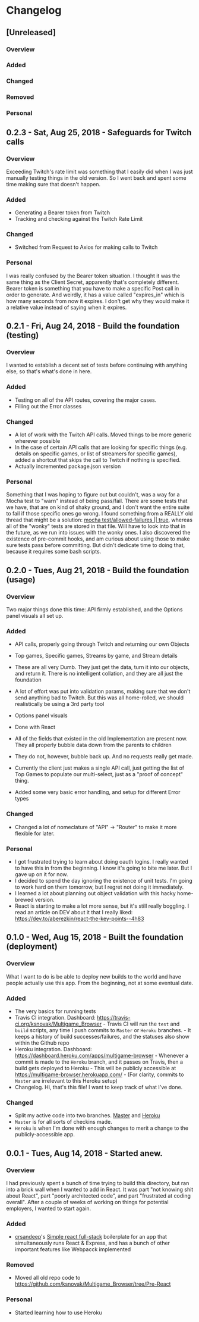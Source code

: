 # Changelog

## [Unreleased]

### Overview

### Added

### Changed

### Removed

### Personal

## 0.2.3 - Sat, Aug 25, 2018 - Safeguards for Twitch calls

### Overview

Exceeding Twitch's rate limit was something that I easily did when I was just manually testing things in the old version. So I went back and spent some time making sure that doesn't happen.

### Added

- Generating a Bearer token from Twitch
- Tracking and checking against the Twitch Rate Limit

### Changed

- Switched from Request to Axios for making calls to Twitch

### Personal

I was really confused by the Bearer token situation. I thought it was the same thing as the Client Secret, apparently that's completely different. Bearer token is something that you have to make a specific Post call in order to generate. And weirdly, it has a value called "expires_in" which is how many seconds from now it expires. I don't get why they would make it a relative value instead of saying when it expires.

## 0.2.1 - Fri, Aug 24, 2018 - Build the foundation (testing)

### Overview

I wanted to establish a decent set of tests before continuing with anything else, so that's what's done in here.

### Added

- Testing on all of the API routes, covering the major cases.
- Filling out the Error classes

### Changed

- A lot of work with the Twitch API calls. Moved things to be more generic wherever possible
- In the case of certain API calls that are looking for specific things (e.g. details on specific games, or list of streamers for specific games), added a shortcut that skips the call to Twitch if nothing is specified.
- Actually incremented package.json version

### Personal

Something that I was hoping to figure out but couldn't, was a way for a Mocha test to "warn" instead of being pass/fail. There are some tests that we have, that are on kind of shaky ground, and I don't want the entire suite to fail if those specific ones go wrong. I found something from a REALLY old thread that might be a solution: [mocha test/allowed-failures || true](https://github.com/mochajs/mocha/issues/1480#issuecomment-93861957), whereas all of the "wonky" tests are stored in that file. Will have to look into that in the future, as we run into issues with the wonky ones.
I also discovered the existence of pre-commit hooks, and am curious about using those to make sure tests pass before committing. But didn't dedicate time to doing that, because it requires some bash scripts.

## 0.2.0 - Tues, Aug 21, 2018 - Build the foundation (usage)

### Overview

Two major things done this time: API firmly established, and the Options panel visuals all set up.

### Added

- API calls, properly going through Twitch and returning our own Objects
- Top games, Specific games, Streams by game, and Stream details
- These are all very Dumb. They just get the data, turn it into our objects, and return it. There is no intelligent collation, and they are all just the foundation
- A lot of effort was put into validation params, making sure that we don't send anything bad to Twitch. But this was all home-rolled, we should realistically be using a 3rd party tool

- Options panel visuals
- Done with React
- All of the fields that existed in the old Implementation are present now. They all properly bubble data down from the parents to children
- They do not, however, bubble back up. And no requests really get made.

- Currently the client just makes a single API call, just getting the list of Top Games to populate our multi-select, just as a "proof of concept" thing.

- Added some very basic error handling, and setup for different Error types

### Changed

- Changed a lot of nomeclature of "API" -> "Router" to make it more flexible for later.

### Personal

- I got frustrated trying to learn about doing oauth logins. I really wanted to have this in from the beginning. I know it's going to bite me later. But I gave up on it for now.
- I decided to spend the day ignoring the existence of unit tests. I'm going to work hard on them tomorrow, but I regret not doing it immediately.
- I learned a lot about planning out object validation with this hacky home-brewed version.
- React is starting to make a lot more sense, but it's still really boggling. I read an article on DEV about it that I really liked: https://dev.to/aberezkin/react-the-key-points--4h83

## 0.1.0 - Wed, Aug 15, 2018 - Built the foundation (deployment)

### Overview

What I want to do is be able to deploy new builds to the world and have people actually use this app. From the beginning, not at some eventual date.

### Added

- The very basics for running tests
- Travis CI integration. Dashboard: <https://travis-ci.org/ksnovak/Multigame_Browser> - Travis CI will run the `test` and `build` scripts, any time I push commits to `Master` or `Heroku` branches. - It keeps a history of build successes/failures, and the statuses also show within the Github repo
- Heroku integration. Dashboard: <https://dashboard.heroku.com/apps/multigame-browser> - Whenever a commit is made to the `Heroku` branch, and it passes on Travis, then a build gets deployed to Heroku - This will be publicly accessible at <https://multigame-browser.herokuapp.com/> - (For clarity, commits to `Master` are irrelevant to this Heroku setup)
- Changelog. Hi, that's this file! I want to keep track of what I've done.

### Changed

- Split my active code into two branches. [Master](https://github.com/ksnovak/Multigame_Browser) and [Heroku](https://github.com/ksnovak/Multigame_Browser/tree/Heroku)
- `Master` is for all sorts of checkins made.
- `Heroku` is when I'm done with enough changes to merit a change to the publicly-accessible app.

## 0.0.1 - Tues, Aug 14, 2018 - Started anew.

### Overview

I had previously spent a bunch of time trying to build this directory, but ran into a brick wall when I wanted to add in React. It was part "not knowing shit about React", part "poorly architected code", and part "frustrated at coding overall". After a couple of weeks of working on things for potential employers, I wanted to start again.

### Added

- [crsandeep](https://github.com/crsandeep)'s [Simple react full-stack](https://github.com/crsandeep/simple-react-full-stack) boilerplate for an app that simultaneously runs React & Express, and has a bunch of other important features like Webpacck implemented

### Removed

- Moved all old repo code to <https://github.com/ksnovak/Multigame_Browser/tree/Pre-React>

### Personal

- Started learning how to use Heroku
